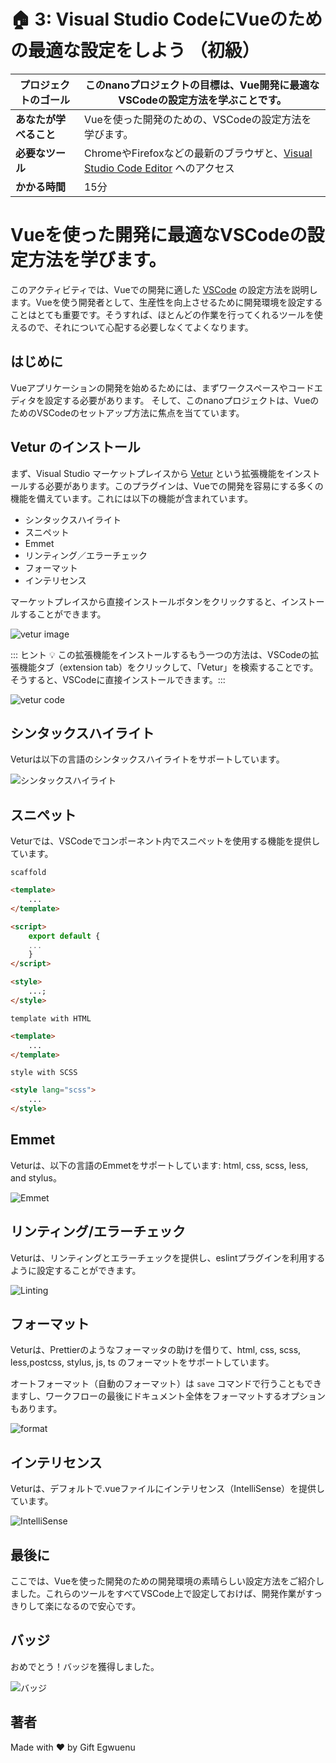 # 🏠 3: Visual Studio CodeにVueのための最適な設定をしよう （初級）

| **プロジェクトのゴール**       | このnanoプロジェクトの目標は、Vue開発に最適なVSCodeの設定方法を学ぶことです。                                                      |
| --------------------------- | ---------------------------------------------------------------------------------------------------------------------- |
| **あなたが学べること**         | Vueを使った開発のための、VSCodeの設定方法を学びます。                                                                           |
| **必要なツール**              | ChromeやFirefoxなどの最新のブラウザと、[Visual Studio Code Editor](https://code.visualstudio.com/download) へのアクセス     |
| **かかる時間**       | 15分                                                                                                                    |

# Vueを使った開発に最適なVSCodeの設定方法を学びます。

このアクティビティでは、Vueでの開発に適した [VSCode](https://code.visualstudio.com/) の設定方法を説明します。Vueを使う開発者として、生産性を向上させるために開発環境を設定することはとても重要です。そうすれば、ほとんどの作業を行ってくれるツールを使えるので、それについて心配する必要しなくてよくなります。

## はじめに

Vueアプリケーションの開発を始めるためには、まずワークスペースやコードエディタを設定する必要があります。
そして、このnanoプロジェクトは、VueのためのVSCodeのセットアップ方法に焦点を当てています。

## Vetur のインストール

まず、Visual Studio マーケットプレイスから [Vetur](https://marketplace.visualstudio.com/items?itemName=octref.vetur) という拡張機能をインストールする必要があります。このプラグインは、Vueでの開発を容易にする多くの機能を備えています。これには以下の機能が含まれています。

- シンタックスハイライト
- スニペット
- Emmet
- リンティング／エラーチェック
- フォーマット
- インテリセンス

マーケットプレイスから直接インストールボタンをクリックすると、インストールすることができます。

![vetur image](./images/vetur-image.png)

::: ヒント 💡
この拡張機能をインストールするもう一つの方法は、VSCodeの拡張機能タブ（extension tab）をクリックして、「Vetur」を検索することです。そうすると、VSCodeに直接インストールできます。:::

![vetur code](./images/vetur-code.png)

## シンタックスハイライト

Veturは以下の言語のシンタックスハイライトをサポートしています。

![シンタックスハイライト](./images/vue-highlight.png)

## スニペット

Veturでは、VSCodeでコンポーネント内でスニペットを使用する機能を提供しています。

`scaffold`

```html
<template>
	...
</template>

<script>
	export default {
	...
	}
</script>

<style>
	...;
</style>
```

`template with HTML`

```html
<template>
	...
</template>
```

`style with SCSS`

```html
<style lang="scss">
	...
</style>
```

## Emmet

Veturは、以下の言語のEmmetをサポートしています: html, css, scss, less, and stylus。

![Emmet](./images/emmets.gif)

## リンティング/エラーチェック

Veturは、リンティングとエラーチェックを提供し、eslintプラグインを利用するように設定することができます。

![Linting](./images/vetur-lint.png)

## フォーマット

Veturは、Prettierのようなフォーマッタの助けを借りて、html, css, scss, less,postcss, stylus, js, ts のフォーマットをサポートしています。

オートフォーマット（自動のフォーマット）は `save` コマンドで行うこともできますし、ワークフローの最後にドキュメント全体をフォーマットするオプションもあります。

![format](./images/format.png)

## インテリセンス

Veturは、デフォルトで.vueファイルにインテリセンス（IntelliSense）を提供しています。

![IntelliSense](./images/intellisense.png)

## 最後に

ここでは、Vueを使った開発のための開発環境の素晴らしい設定方法をご紹介しました。これらのツールをすべてVSCode上で設定しておけば、開発作業がすっきりして楽になるので安心です。

## バッジ

おめでとう！バッジを獲得しました。

![バッジ](./images/vs-code.png)

## 著者

Made with ❤️ by Gift Egwuenu